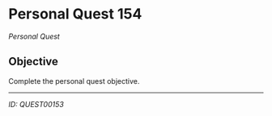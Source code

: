 # Personal Quest 154

*Personal Quest*

## Objective
Complete the personal quest objective.

---
*ID: QUEST00153*